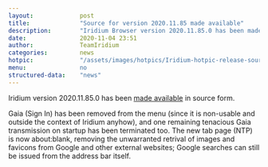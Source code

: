 ```yaml
---
layout: 			post
title:  			"Source for version 2020.11.85 made available"
description: 		"Iridium Browser version 2020.11.85.0 has been made available in source form."
date:	 			2020-11-04 23:51
author:				TeamIridium
categories:			news
hotpic:				"/assets/images/hotpics/Iridium-hotpic-release-source_2020.11.png"
menu: 				no
structured-data:	"news"
---
```

Iridium version 2020.11.85.0 has been <a href="/downloads/source">made available</a> in source form.

Gaia (Sign In) has been removed from the menu (since it is non-usable and outside the context of Iridium anyhow), and one remaining tenacious Gaia transmission on startup has been terminated too. The new tab page (NTP) is now about:blank, removing the unwarranted retrival of images and favicons from Google and other external websites; Google searches can still be issued from the address bar itself.
